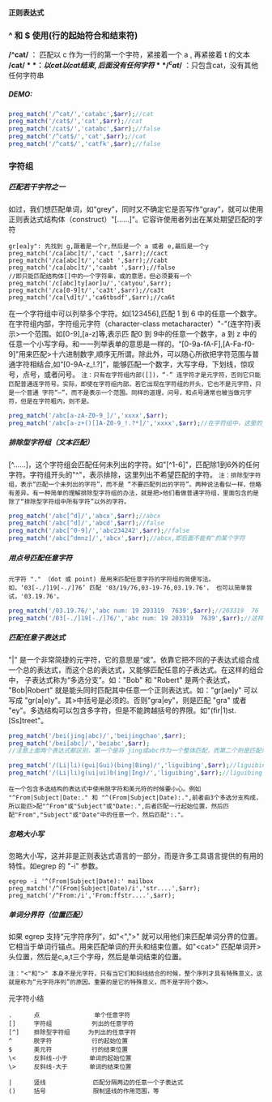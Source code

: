 #### 正则表达式

### ^ 和 $ 使用(行的起始符合和结束符)
**/^cat/**  ： 匹配以 c 作为一行的第一个字符，紧接着一个 a , 再紧接着 t 的文本
**/cat$/**  ：以cat 以cat 结束,后面没有任何字符
**/^cat$/** ：只包含cat，没有其他任何字符串
##### DEMO:
```php
preg_match('/^cat/','catabc',$arr);//cat
preg_match('/cat$/','cat',$arr);//cat
preg_match('/cat$/','catabc',$arr);//false
preg_match('/^cat$/','cat',$arr);//cat
preg_match('/^cat$/','catfk',$arr);//false
```

### 字符组

##### 匹配若干字符之一
如过，我们想匹配单词，如“grey”，同时又不确定它是否写作“gray”，就可以使用正则表达式结构体（construct）"[……]"。它容许使用者列出在某处期望匹配的字符
```
gr[ea]y": 先找到 g,跟着是一个r,然后是一个 a 或者 e,最后是一个y
preg_match('/ca[abc]t/','cact ',$arr);//cact
preg_match('/ca[abc]t/','cabt ',$arr);//cabt
preg_match('/ca[abc]t/','caabt ',$arr);//false
//即只能匹配结构体[]中的一个字符串，或的意思，但必须要有一个
preg_match('/c[abc]ty[aor]u/','catyou',$arr);
preg_match('/ca[0-9]t/','ca3t',$arr);//ca3t 
preg_match('/ca[\d]t/','ca6tbsdf',$arr);//ca6t
```
 在一个字符组中可以列举多个字符。如[123456],匹配 1 到 6 中的任意一个数字。在字符组内部，字符组元字符（character-class metacharacter）"-"(连字符)表示>一个范围。如[0-9],[a-z]等,表示匹 配0 到 9中的任意一个数字，a 到 z 中的任意一个小写字母。和一一列举表单的意思是一样的。“[0-9a-fA-F],[A-Fa-f0-9]”用来匹配>十六进制数字,顺序无所谓。除此外，可以随心所欲把字符范围与普通字符相结合,如“[0-9A-z_!.?]”，能够匹配一个数字，大写字母，下划线，惊叹号，点号，或者问号。
`
注：只有在字符组内部([])，“-” 连字符才是元字符，否则它只能匹配普通连字符号。实际，即使在字符组内部，若它出现在字符组的开头，它也不是元字符，只是一个普通
字符“—”，而不是表示一个范围。同样的道理，问号，和点号通常也被当做元字符，但是在字符粗内，则不是。
`
```php
preg_match('/abc[a-zA-Z0-9_]/','xxxx',$arr);
preg_match('/abc[a-z+()[]A-Z0-9_!.?*]/','xxxx',$arr);//在字符组中，这里的_!.?*是普通字符,-字符如果不是在开头，他就是元字符，如果在开头，则是普通字符，不是范围
```

##### 排除型字符组（文本匹配）
[^……]，这个字符组会匹配任何未列出的字符。如"[^1-6]"，匹配除1到6外的任何字符。字符组开头的"^"，表示排除，这里列出不希望匹配的字符。
`
注：排除型字符组，表示“匹配一个未列出的字符”，而不是 “不要匹配列出的字符”。两种说法看似一样，但略有差异。有一种简单的理解排除型字符组的办法，就是把>他们看做普通字符组，里面包含的是除了“排除型字符组中所有字符”以外的字符。
`
```php
preg_match('/abc[^d]/','abcx',$arr);//abcx
preg_match('/abc[^d]/','abcd',$arr);//false
preg_match('/abc[^0-9]/','abc234242',$arr);//false
preg_match('/abc[^dmnz]/','abcx',$arr);//abcx,即后面不能有^的某个字符
```

#####  用点号匹配任意字符
`
元字符 "." （dot 或 point) 是用来匹配任意字符的字符组的简便写法。如，‘03[-./]19[-./]76’ 匹配 '03/19/76,03-19-76,03.19.76'， 也可以简单尝试，'03.19.76'。
 `
```php
preg_match('/03.19.76/','abc num: 19 203319  7639',$arr);//203319  76
preg_match('/03[-./]19[-./]76/','abc num: 19 203319  7639',$arr);//这样写就只能匹配数字中间是-或.或/分隔的字符，更加精准，但可读性差，难写。
```

##### 匹配任意子表达式
 "|" 是一个非常简捷的元字符，它的意思是“或”。依靠它把不同的子表达式组合成一个总的表达式，而这个总的表达式，又能够匹配任意的子表达式。在这样的组合中，
子表达式称为“多选分支”。如："Bob" 和 "Robert" 是两个表达式， "Bob|Robert" 就是能头同时匹配其中任意一个正则表达式。如："gr[ae]y" 可以写成 "gr(a|e)y"。其>中括号是必须的。否则"gra|ey"，则是匹配 "gra" 或者 "ey"。多选结构可以包含多字符，但是不能跨越括号的界限。如"(fir|1)st.[Ss]treet"。

```php
preg_match('/bei(jing|abc)/','beijingchao',$arr);
preg_match('/bei[abc]/','beiabc',$arr);
//注意上面两个表达式都区别，第一个是将 jing或abc作为一个整体匹配，而第二个则是匹配单个字符a或者b或者c其中一个。

preg_match('/(Li|li)(gui|Gui)(bing|Bing)/','liguibing',$arr);//liguibing
preg_match('/(Li|li)g(ui|ui)b(ing|Ing)/','liguibing',$arr);//liguibing
```
`
在一个包含多选结构的表达式中使用脱字符和美元符的时候要小心。例如 "^From|Subject|Date:." 和 "^(From|Subject|Date):.",前者由3个多选分支构成，所以能匹>配"^From"或"Subject"或"Date:.",后者匹配一行起始位置，然后匹配"From","Subject"或"Date"中的任意一个，然后匹配":."。
`

##### 忽略大小写
忽略大小写，这并非是正则表达式语言的一部分，而是许多工具语言提供的有用的特性。如egrep 的 "-i" 参数。

```
egrep -i '^(From|Subject|Date):' mailbox
preg_match('/^(From|Subject|Date)/i','str....',$arr);
preg_match('/^From:/i','From:ffstr....',$arr);
```

#####     单词分界符（位置匹配）
如果 egrep 支持“元字符序列”，如"\<","\>" 就可以用他们来匹配单词分界的位置。它相当于单词行锚点。用来匹配单词的开头和结束位置。如"\<cat\>" 匹配单词开>头位置，然后是c,a,t三个字母，然后是单词结束的位置。

    注："<"和">" 本身不是元字符，只有当它们和斜线结合的时候，整个序列才具有特殊意义。这就是称为“元字符序列”的原因。重要的是它的特殊意义，而不是字符个数>。

元字符小结

    .      点               单个任意字符
    []     字符组           列出的任意字符
    [^]    排除型字符组     为列出的任意字符
    ^      脱字符           行的起始位置
    $      美元符           行的结束位置
    \<     反斜线-小于      单词的起始位置
    \>     反斜线-大于      单词的结束位置

    |      竖线             匹配分隔两边的任意一个子表达式
    ()     括号             限制竖线的作用范围，等
















